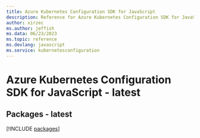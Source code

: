 ```yaml
---
title: Azure Kubernetes Configuration SDK for JavaScript
description: Reference for Azure Kubernetes Configuration SDK for JavaScript
author: xirzec
ms.author: jeffish
ms.data: 06/23/2023
ms.topic: reference
ms.devlang: javascript
ms.service: kubernetesconfiguration
---
```

# Azure Kubernetes Configuration SDK for JavaScript - latest
## Packages - latest
[!INCLUDE [packages](kubernetes-configuration-index.md)]